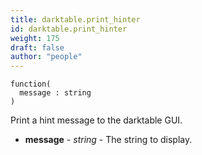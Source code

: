 ```yaml
---
title: darktable.print_hinter
id: darktable.print_hinter
weight: 175
draft: false
author: "people"
---
```


```
function(
  message : string
)
```

Print a hint message to the darktable GUI.

* **message** - _string_ - The string to display.
